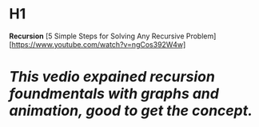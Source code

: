 # H1
**Recursion**
[5 Simple Steps for Solving Any Recursive Problem][https://www.youtube.com/watch?v=ngCos392W4w]
# *This vedio expained recursion foundmentals with graphs and animation, good to get the concept.*

